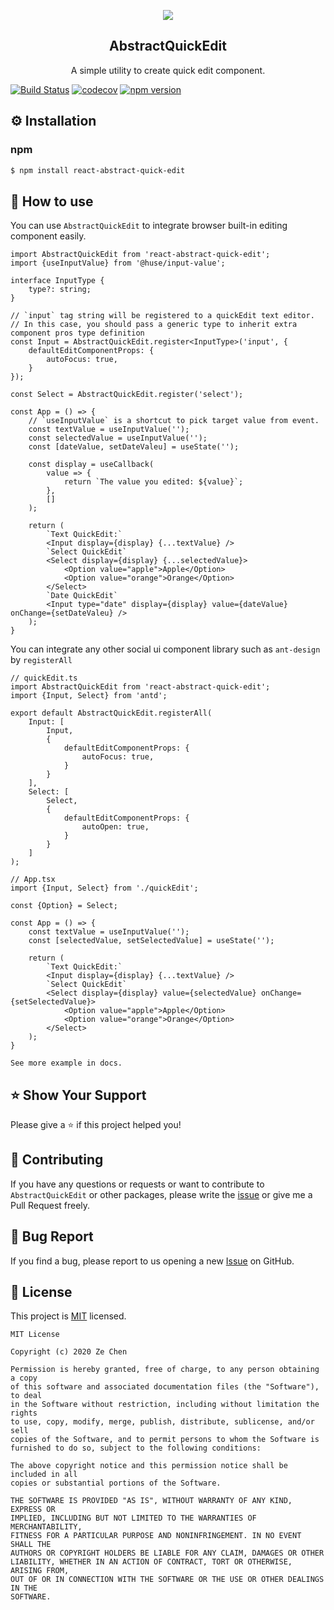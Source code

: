 
<p align="middle" ><img src="https://user-images.githubusercontent.com/12672355/85242194-e59f9880-b470-11ea-84f1-b43810f20b29.png" /></p>
<h2 align="middle">AbstractQuickEdit</h2>
<p align="middle">A simple utility to create quick edit component.</p>

[![Build Status](https://travis-ci.com/nick-ChenZe/AbstractQuickEdit.svg?branch=master)](https://travis-ci.com/nick-ChenZe/AbstractQuickEdit)
[![codecov](https://codecov.io/gh/nick-ChenZe/AbstractQuickEdit/branch/master/graph/badge.svg)](https://codecov.io/gh/nick-ChenZe/AbstractQuickEdit)
[![npm version](https://badge.fury.io/js/react-abstract-quick-edit.svg)](https://badge.fury.io/js/react-abstract-quick-edit)
## ⚙️ Installation
### npm
```bash
$ npm install react-abstract-quick-edit
```

## 🚀 How to use

You can use `AbstractQuickEdit` to integrate browser built-in editing component easily.

```tsx
import AbstractQuickEdit from 'react-abstract-quick-edit';
import {useInputValue} from '@huse/input-value';

interface InputType {
    type?: string;
}

// `input` tag string will be registered to a quickEdit text editor.
// In this case, you should pass a generic type to inherit extra component pros type definition
const Input = AbstractQuickEdit.register<InputType>('input', {
    defaultEditComponentProps: {
        autoFocus: true,
    }
});

const Select = AbstractQuickEdit.register('select');

const App = () => {
    // `useInputValue` is a shortcut to pick target value from event.
    const textValue = useInputValue('');
    const selectedValue = useInputValue('');
    const [dateValue, setDateValeu] = useState('');

    const display = useCallback(
        value => {
            return `The value you edited: ${value}`;
        },
        []
    );

    return (
        `Text QuickEdit:`
        <Input display={display} {...textValue} />
        `Select QuickEdit`
        <Select display={display} {...selectedValue}>
            <Option value="apple">Apple</Option>
            <Option value="orange">Orange</Option>
        </Select>
        `Date QuickEdit`
        <Input type="date" display={display} value={dateValue} onChange={setDateValeu} />
    );
}
```

You can integrate any other social ui component library such as `ant-design` by `registerAll` 
```tsx
// quickEdit.ts
import AbstractQuickEdit from 'react-abstract-quick-edit';
import {Input, Select} from 'antd';

export default AbstractQuickEdit.registerAll(
    Input: [
        Input,
        {
            defaultEditComponentProps: {
                autoFocus: true,
            }
        }
    ],
    Select: [
        Select,
        {
            defaultEditComponentProps: {
                autoOpen: true,
            }
        }
    ]
);

// App.tsx
import {Input, Select} from './quickEdit';

const {Option} = Select;

const App = () => {
    const textValue = useInputValue('');
    const [selectedValue, setSelectedValue] = useState('');

    return (
        `Text QuickEdit:`
        <Input display={display} {...textValue} />
        `Select QuickEdit`
        <Select display={display} value={selectedValue} onChange={setSelectedValue}>
            <Option value="apple">Apple</Option>
            <Option value="orange">Orange</Option>
        </Select>
    );
}

See more example in docs.
```

## ⭐️ Show Your Support
Please give a ⭐️ if this project helped you!

## 👏 Contributing

If you have any questions or requests or want to contribute to `AbstractQuickEdit` or other packages, please write the [issue](https://github.com/nick-ChenZe/AbstractQuickEdit/issues) or give me a Pull Request freely.

## 🐞 Bug Report

If you find a bug, please report to us opening a new [Issue](https://github.com/nick-ChenZe/AbstractQuickEdit/issues) on GitHub.


## 📝 License

This project is [MIT](https://github.com/nick-ChenZe/AbstractQuickEdit/blob/master/LICENSE) licensed.

```
MIT License

Copyright (c) 2020 Ze Chen

Permission is hereby granted, free of charge, to any person obtaining a copy
of this software and associated documentation files (the "Software"), to deal
in the Software without restriction, including without limitation the rights
to use, copy, modify, merge, publish, distribute, sublicense, and/or sell
copies of the Software, and to permit persons to whom the Software is
furnished to do so, subject to the following conditions:

The above copyright notice and this permission notice shall be included in all
copies or substantial portions of the Software.

THE SOFTWARE IS PROVIDED "AS IS", WITHOUT WARRANTY OF ANY KIND, EXPRESS OR
IMPLIED, INCLUDING BUT NOT LIMITED TO THE WARRANTIES OF MERCHANTABILITY,
FITNESS FOR A PARTICULAR PURPOSE AND NONINFRINGEMENT. IN NO EVENT SHALL THE
AUTHORS OR COPYRIGHT HOLDERS BE LIABLE FOR ANY CLAIM, DAMAGES OR OTHER
LIABILITY, WHETHER IN AN ACTION OF CONTRACT, TORT OR OTHERWISE, ARISING FROM,
OUT OF OR IN CONNECTION WITH THE SOFTWARE OR THE USE OR OTHER DEALINGS IN THE
SOFTWARE.
